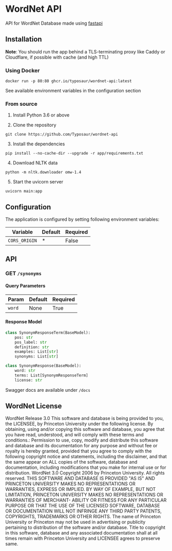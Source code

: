 # WordNet API

API for WordNet Database made using [fastapi](https://github.com/tiangolo/fastapi)

## Installation

**Note**: You should run the app behind a TLS-terminating proxy like Caddy or Cloudflare, if possible with cache (and high TTL)

### Using Docker

```
docker run -p 80:80 ghcr.io/typosaur/wordnet-api:latest
```

See available environment variables in the configuration section

### From source

1. Install Python 3.6 or above

2. Clone the repository

  ```
  git clone https://github.com/Typosaur/wordnet-api
  ```

3. Install the dependencies

  ```
  pip install --no-cache-dir --upgrade -r app/requirements.txt
  ```

4. Download NLTK data

  ```
  python -m nltk.downloader omw-1.4
  ```

5. Start the uvicorn server

  ```
  uvicorn main:app
  ```

## Configuration

The application is configured by setting following environment variables:

|Variable|Default|Required|
|--------|-------|--------|
|`CORS_ORIGIN`|*|False|

## API

### GET `/synonyms`

#### Query Parameters

|Param|Default|Required|
|-----|-------|--------|
|`word`|None|True|

#### Response Model

```py
class SynonymResponseTerm(BaseModel):
    pos: str
    pos_label: str
    definition: str
    examples: List[str]
    synonyms: List[str]

class SynonymResponse(BaseModel):
    word: str
    terms: List[SynonymResponseTerm]
    license: str
```

Swagger docs are available under `/docs`

## WordNet License

WordNet Release 3.0 This software and database is being provided to you, the LICENSEE, by Princeton University under the following license. By obtaining, using and/or copying this software and database, you agree that you have read, understood, and will comply with these terms and conditions.: Permission to use, copy, modify and distribute this software and database and its documentation for any purpose and without fee or royalty is hereby granted, provided that you agree to comply with the following copyright notice and statements, including the disclaimer, and that the same appear on ALL copies of the software, database and documentation, including modifications that you make for internal use or for distribution. WordNet 3.0 Copyright 2006 by Princeton University. All rights reserved. THIS SOFTWARE AND DATABASE IS PROVIDED "AS IS" AND PRINCETON UNIVERSITY MAKES NO REPRESENTATIONS OR WARRANTIES, EXPRESS OR IMPLIED. BY WAY OF EXAMPLE, BUT NOT LIMITATION, PRINCETON UNIVERSITY MAKES NO REPRESENTATIONS OR WARRANTIES OF MERCHANT- ABILITY OR FITNESS FOR ANY PARTICULAR PURPOSE OR THAT THE USE OF THE LICENSED SOFTWARE, DATABASE OR DOCUMENTATION WILL NOT INFRINGE ANY THIRD PARTY PATENTS, COPYRIGHTS, TRADEMARKS OR OTHER RIGHTS. The name of Princeton University or Princeton may not be used in advertising or publicity pertaining to distribution of the software and/or database. Title to copyright in this software, database and any associated documentation shall at all times remain with Princeton University and LICENSEE agrees to preserve same.
